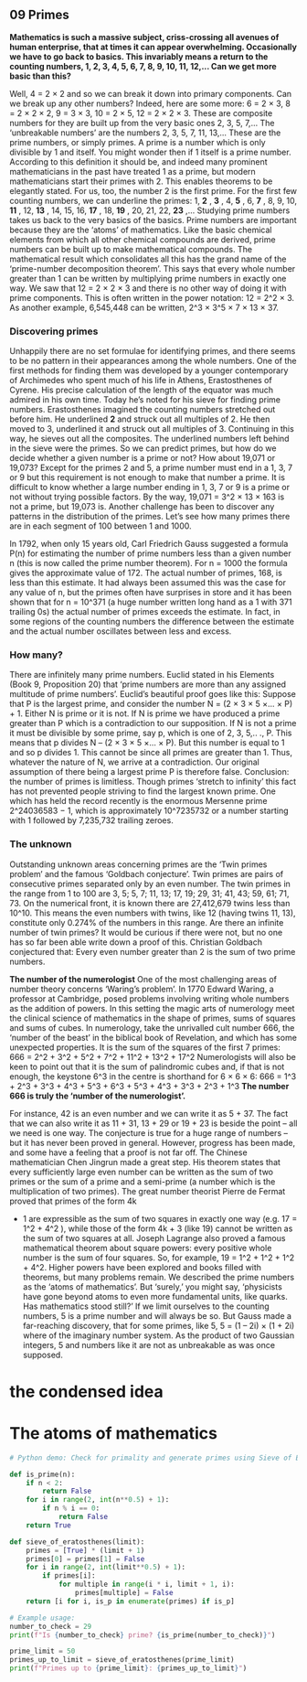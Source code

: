 ## 09 Primes

**Mathematics is such a massive subject, criss-crossing all avenues of human enterprise,
that at times it can appear overwhelming. Occasionally we have to go back to basics.
This invariably means a return to the counting numbers, 1, 2, 3, 4, 5, 6, 7, 8, 9, 10, 11,
12,... Can we get more basic than this?**

Well, 4 = 2 × 2 and so we can break it down into primary components. Can
we break up any other numbers? Indeed, here are some more: 6 = 2 × 3, 8 = 2
× 2 × 2, 9 = 3 × 3, 10 = 2 × 5, 12 = 2 × 2 × 3. These are composite numbers
for they are built up from the very basic ones 2, 3, 5, 7,... The ‘unbreakable
numbers’ are the numbers 2, 3, 5, 7, 11, 13,... These are the prime numbers,
or simply primes. A prime is a number which is only divisible by 1 and itself. You
might wonder then if 1 itself is a prime number. According to this definition it
should be, and indeed many prominent mathematicians in the past have treated
1 as a prime, but modern mathematicians start their primes with 2. This enables
theorems to be elegantly stated. For us, too, the number 2 is the first prime.
For the first few counting numbers, we can underline the primes: 1, **2** , **3** , 4,
**5** , 6, **7** , 8, 9, 10, **11** , 12, **13** , 14, 15, 16, **17** , 18, **19** , 20, 21, 22, **23** ,...
Studying prime numbers takes us back to the very basics of the basics. Prime
numbers are important because they are the ‘atoms’ of mathematics. Like the
basic chemical elements from which all other chemical compounds are derived,
prime numbers can be built up to make mathematical compounds.
The mathematical result which consolidates all this has the grand name of the
‘prime-number decomposition theorem’. This says that every whole number
greater than 1 can be written by multiplying prime numbers in exactly one way.
We saw that 12 = 2 × 2 × 3 and there is no other way of doing it with prime
components. This is often written in the power notation: 12 = 2^2 × 3. As
another example, 6,545,448 can be written, 2^3 × 3^5 × 7 × 13 × 37.


### Discovering primes

Unhappily there are no set formulae for identifying primes, and there seems to
be no pattern in their appearances among the whole numbers. One of the first
methods for finding them was developed by a younger contemporary of
Archimedes who spent much of his life in Athens, Erastosthenes of Cyrene. His
precise calculation of the length of the equator was much admired in his own
time. Today he’s noted for his sieve for finding prime numbers. Erastosthenes
imagined the counting numbers stretched out before him. He underlined **2** and
struck out all multiples of 2. He then moved to 3, underlined it and struck out all
multiples of 3. Continuing in this way, he sieves out all the composites. The
underlined numbers left behind in the sieve were the primes.
So we can predict primes, but how do we decide whether a given number is a
prime or not? How about 19,071 or 19,073? Except for the primes 2 and 5, a
prime number must end in a 1, 3, 7 or 9 but this requirement is not enough to
make that number a prime. It is difficult to know whether a large number ending
in 1, 3, 7 or 9 is a prime or not without trying possible factors. By the way,
19,071 = 3^2 × 13 × 163 is not a prime, but 19,073 is.
Another challenge has been to discover any patterns in the distribution of the
primes. Let’s see how many primes there are in each segment of 100 between 1
and 1000.


In 1792, when only 15 years old, Carl Friedrich Gauss suggested a formula
P(n) for estimating the number of prime numbers less than a given number n
(this is now called the prime number theorem). For n = 1000 the formula gives
the approximate value of 172. The actual number of primes, 168, is less than
this estimate. It had always been assumed this was the case for any value of n,
but the primes often have surprises in store and it has been shown that for n =
10^371 (a huge number written long hand as a 1 with 371 trailing 0s) the actual
number of primes exceeds the estimate. In fact, in some regions of the counting
numbers the difference between the estimate and the actual number oscillates
between less and excess.

### How many?

There are infinitely many prime numbers. Euclid stated in his Elements (Book
9, Proposition 20) that ‘prime numbers are more than any assigned multitude of
prime numbers’. Euclid’s beautiful proof goes like this:
Suppose that P is the largest prime, and consider the number N
= (2 × 3 × 5 ×... × P) + 1. Either N is prime or it is not. If N is
prime we have produced a prime greater than P which is a
contradiction to our supposition. If N is not a prime it must be
divisible by some prime, say p, which is one of 2, 3, 5,.. ., P.
This means that p divides N – (2 × 3 × 5 ×... × P). But this
number is equal to 1 and so p divides 1. This cannot be since all
primes are greater than 1. Thus, whatever the nature of N, we
arrive at a contradiction. Our original assumption of there being a
largest prime P is therefore false. Conclusion: the number of primes
is limitless.
Though primes ‘stretch to infinity’ this fact has not prevented people striving
to find the largest known prime. One which has held the record recently is the
enormous Mersenne prime 2^24036583 − 1, which is approximately 10^7235732 or a
number starting with 1 followed by 7,235,732 trailing zeroes.


### The unknown

Outstanding unknown areas concerning primes are the ‘Twin primes problem’
and the famous ‘Goldbach conjecture’.
Twin primes are pairs of consecutive primes separated only by an even
number. The twin primes in the range from 1 to 100 are 3, 5; 5, 7; 11, 13; 17,
19; 29, 31; 41, 43; 59, 61; 71, 73. On the numerical front, it is known there are
27,412,679 twins less than 10^10. This means the even numbers with twins, like
12 (having twins 11, 13), constitute only 0.274% of the numbers in this range.
Are there an infinite number of twin primes? It would be curious if there were
not, but no one has so far been able write down a proof of this.
Christian Goldbach conjectured that:
Every even number greater than 2 is the sum of two prime numbers.

**The number of the numerologist**
One of the most challenging areas of number theory concerns ‘Waring’s problem’. In 1770
Edward Waring, a professor at Cambridge, posed problems involving writing whole numbers as the
addition of powers. In this setting the magic arts of numerology meet the clinical science of
mathematics in the shape of primes, sums of squares and sums of cubes. In numerology, take the
unrivalled cult number 666, the ‘number of the beast’ in the biblical book of Revelation, and which
has some unexpected properties. It is the sum of the squares of the first 7 primes:
666 = 2^2 + 3^2 + 5^2 + 7^2 + 11^2 + 13^2 + 17^2
Numerologists will also be keen to point out that it is the sum of palindromic cubes and, if that is
not enough, the keystone 6^3 in the centre is shorthand for 6 × 6 × 6:
666 = 1^3 + 2^3 + 3^3 + 4^3 + 5^3 + 6^3 + 5^3 + 4^3 + 3^3 + 2^3 + 1^3
**The number 666 is truly the ‘number of the numerologist’.**

For instance, 42 is an even number and we can write it as 5 + 37. The fact
that we can also write it as 11 + 31, 13 + 29 or 19 + 23 is beside the point – all
we need is one way. The conjecture is true for a huge range of numbers – but it
has never been proved in general. However, progress has been made, and some
have a feeling that a proof is not far off. The Chinese mathematician Chen
Jingrun made a great step. His theorem states that every sufficiently large even
number can be written as the sum of two primes or the sum of a prime and a
semi-prime (a number which is the multiplication of two primes).
The great number theorist Pierre de Fermat proved that primes of the form 4k


+ 1 are expressible as the sum of two squares in exactly one way (e.g. 17 = 1^2 +
4^2 ), while those of the form 4k + 3 (like 19) cannot be written as the sum of two
squares at all. Joseph Lagrange also proved a famous mathematical theorem
about square powers: every positive whole number is the sum of four squares.
So, for example, 19 = 1^2 + 1^2 + 1^2 + 4^2. Higher powers have been explored
and books filled with theorems, but many problems remain.
We described the prime numbers as the ‘atoms of mathematics’. But ‘surely,’
you might say, ‘physicists have gone beyond atoms to even more fundamental
units, like quarks. Has mathematics stood still?’ If we limit ourselves to the
counting numbers, 5 is a prime number and will always be so. But Gauss made a
far-reaching discovery, that for some primes, like 5, 5 = (1 – 2i) × (1 + 2i)
where of the imaginary number system. As the product of two Gaussian
integers, 5 and numbers like it are not as unbreakable as was once supposed.

# the condensed idea

# The atoms of mathematics

```python
# Python demo: Check for primality and generate primes using Sieve of Eratosthenes

def is_prime(n):
    if n < 2:
        return False
    for i in range(2, int(n**0.5) + 1):
        if n % i == 0:
            return False
    return True

def sieve_of_eratosthenes(limit):
    primes = [True] * (limit + 1)
    primes[0] = primes[1] = False
    for i in range(2, int(limit**0.5) + 1):
        if primes[i]:
            for multiple in range(i * i, limit + 1, i):
                primes[multiple] = False
    return [i for i, is_p in enumerate(primes) if is_p]

# Example usage:
number_to_check = 29
print(f"Is {number_to_check} prime? {is_prime(number_to_check)}")

prime_limit = 50
primes_up_to_limit = sieve_of_eratosthenes(prime_limit)
print(f"Primes up to {prime_limit}: {primes_up_to_limit}")
```